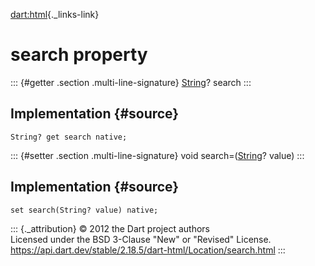 [dart:html](../../dart-html/dart-html-library){._links-link}

search property
===============

::: {#getter .section .multi-line-signature}
[String](../../dart-core/string-class)? search
:::

Implementation {#source}
--------------

``` {.language-dart data-language="dart"}
String? get search native;
```

::: {#setter .section .multi-line-signature}
void search=([String](../../dart-core/string-class)? value)
:::

Implementation {#source}
--------------

``` {.language-dart data-language="dart"}
set search(String? value) native;
```

::: {._attribution}
© 2012 the Dart project authors\
Licensed under the BSD 3-Clause \"New\" or \"Revised\" License.\
<https://api.dart.dev/stable/2.18.5/dart-html/Location/search.html>
:::

